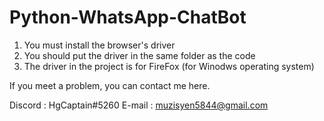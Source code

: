 # Python-WhatsApp-ChatBot

1) You must install the browser's driver
2) You should put the driver in the same folder as the code
3) The driver in the project is for FireFox (for Winodws operating system)

If you meet a problem, you can contact me here.  

Discord : HgCaptain#5260
E-mail :  muzisyen5844@gmail.com
